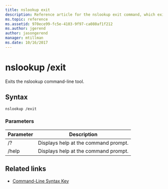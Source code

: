 ```yaml
---
title: nslookup exit
description: Reference article for the nslookup exit command, which exits the nslookup command-line tool.
ms.topic: reference
ms.assetid: 970ece99-fc5e-4103-9f97-ca080af1f212
ms.author: jgerend
author: jasongerend
manager: mtillman
ms.date: 10/16/2017
---
```


# nslookup /exit

Exits the nslookup command-line tool.

## Syntax

```
nslookup /exit
```

### Parameters

| Parameter | Description |
| --------- | ----------- |
| /? | Displays help at the command prompt. |
| /help | Displays help at the command prompt. |

## Related links

- [Command-Line Syntax Key](command-line-syntax-key.md)
